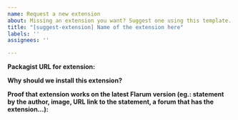 ```yaml
---
name: Request a new extension
about: Missing an extension you want? Suggest one using this template.
title: "[suggest-extension] Name of the extension here"
labels: ''
assignees: ''

---
```


<!-- 
WARNING: 

Text in these blocks, or in [//]: # <text> will NOT be
visible in the issue. They are just comments to guide you through
the issue creation process. Please, do not type anything in them.
You can also remove them, if you want. -->

<!-- Please request only 1 extension per issue!
Bazaar or Upload extensions are not compatible with FreeFlarum. See #18 (https://github.com/gwillem/freeflarum.com/issues/18)
-->

__Packagist URL for extension:__

[//]: # "https://packagist.com/... (this line is a comment, it won't be visible. Paste the URL under this, or remove this line)"

__Why should we install this extension?__

[//]: # "In short, tell us why we should install this extension and how it would be beneficial towards the community."

[//]: # "We honor extension requests that have at least 5 upvotes on this ticket. So ask your friends to upvote."

__Proof that extension works on the latest Flarum version (eg.: statement by the author, image, URL link to the statement, a forum that has the extension...):__

<!-- 
Most extensions have their official discussion at https://discuss.flarum.org. 
If they are labeled as "incompatible" there, it means that they are incompatible
with Flarum, and therefore they will not work at FreeFlarum either. Sorry.

You can also check for version requirements at the extension's Packagist page.

You can quickly navigate to the discussion page by doing a quick search with keywords 
such as "<extension name> Flarum" and you should get a link to the Discuss. 
Most extension authors also leave a link to the discussion at Discuss in the README.md 
file in their GitHub repository.

If you cannot find any discussion related to the extension at Discuss, there is also a
the possibility that it simply doesn't exist (yes, that is possible too).

Also please note that extensions that are not labeled as incompatible at Discuss could
still not be compatible with Flarum (Bazaar, for example, see the top note, pinned issues, or simply #18)
-->
